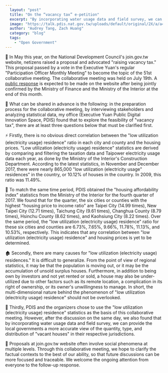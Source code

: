 ```yaml
---
  layout: "post"
  title: "On the “vacancy tax” e-petition"
  excerpt: "By incorporating water usage data and field survey, we can provide the local governments a more accurate view."
  image: "https://talk.pdis.nat.gov.tw/uploads/default/original/2X/a/a4cb7e739176432bcdfe8c07b3f8a71907cb5bf4.png"
  author: "Audrey Tang, Zach Huang"
  category: "blog"
  tags: 
    - "Open Government"
---
```


🙋 In May this year, on the National Development Council's join.gov.tw website, netizens raised a proposal and advocated "raising vacancy tax." This proposal passed by a vote in the Executive Yuan's regular "Participation Officer Monthly Meeting" to become the topic of the 51st collaborative meeting. The collaborative meeting was held on July 19th. A [public response](https://join.gov.tw/idea/detail/348212d3-179e-4789-9e1e-ff2bcf4c00c8) is expected to be made on the website after being jointly confirmed by the Ministry of Finance and the Ministry of the Interior at the end of this month.

🤔 What can be shared in advance is the following: in the preparation process for the collaborative meeting, by interviewing stakeholders and analyzing statistical data, my office (Executive Yuan Public Digital Innovation Space, PDIS) found that to explore the feasibility of "vacancy tax", there are at least three questions below that must be clarified first.

⚡ Firstly, there is no obvious direct correlation between the "low utilization (electricity usage) residence" ratio in each city and county and the housing prices. "Low utilization (electricity usage) residence" statistics are derived by comparing and filtering the taxation data and Taipower electricity usage data each year, as done by the Ministry of the Interior's Construction Department. According to the latest statistics, in November and December 2017, there were nearly 865,000 "low utilization (electricity usage" residences" in the country, or 10.12% of houses in the country. In 2009, this ratio was 11.49%.

🔎 To match the same time period, PDIS obtained the "housing affordability index" statistics from the Ministry of the Interior for the fourth quarter of 2017. We found that for the quarter, the six cities or counties with the highest "housing price to income ratio" are Taipei City (14.99 times), New Taipei City (12.71 times), Taichung City (9.61 times), Changhua County (8.79 times), Hsinchu County (8.62 times), and Kaohsiung City (8.22 times). Over the same period, the "low utilization (electricity usage) residence" ratio for these six cities and counties are 6.73%, 7.65%, 9.66%, 11.78%, 11.13%, and 10.53%, respectively. This indicates that any correlation between "low utilization (electricity usage) residence" and housing prices is yet to be determined.

🏚 Secondly, there are many causes for "low utilization (electricity usage) residences." It is difficult to generalize. From the point of view of regional statistics, it may be that the population is moving out, or it may be the accumulation of unsold surplus houses. Furthermore, in addition to being own by investors and not yet rented or sold, a house may also be under-utilized due to other factors such as its remote location, a complication in its right of ownership, or its owner's unwillingness to manage. In short, the multi-dimensional nature behind the phenomenon of "low utilization (electricity usage) residence" should not be overlooked.

🚰 Thirdly, PDIS and the organizers chose to use the "low utilization (electricity usage) residence" statistics as the basis of this collaborative meeting. However, after the discussion on the same day, we also found that by incorporating water usage data and field survey, we can provide the local governments a more accurate view of the quantity, type, and distribution of "vacant houses" in their respective jurisdictions.

📂 Proposals at join.gov.tw website often involve social phenomena at multiple levels. Through this collaborative meeting, we hope to clarify the factual contexts to the best of our ability, so that future discussions can be more focused and traceable. We welcome the ongoing attention from everyone to the follow-up response.
